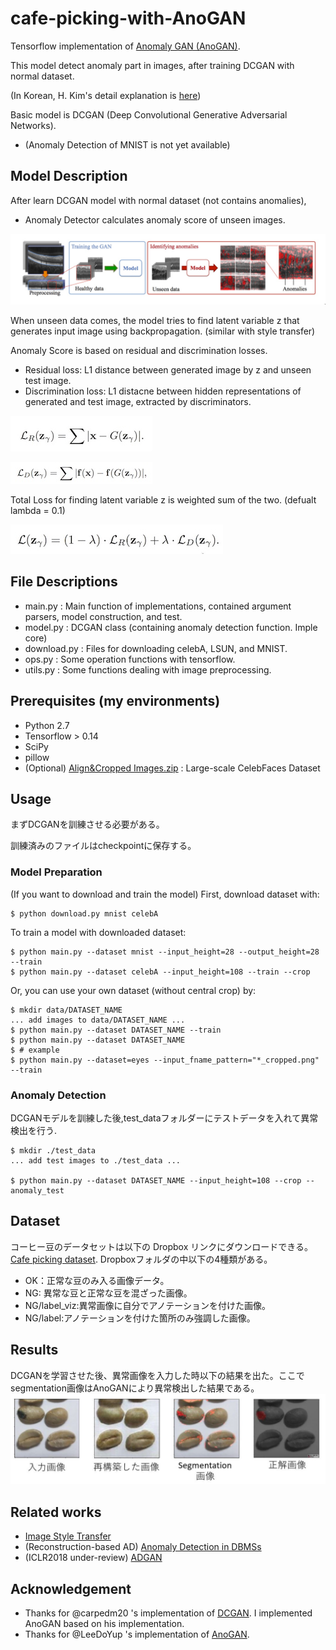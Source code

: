 # cafe-picking-with-AnoGAN

Tensorflow implementation of [Anomaly GAN (AnoGAN)](https://arxiv.org/abs/1703.05921).

This model detect anomaly part in images, after training DCGAN with normal dataset.

(In Korean, H. Kim's detail explanation is [here](https://www.slideshare.net/ssuser06e0c5/anomaly-detection-with-gans))

Basic model is DCGAN (Deep Convolutional Generative Adversarial Networks).

* (Anomaly Detection of MNIST is not yet available)

## Model Description
After learn DCGAN model with normal dataset (not contains anomalies), 

* Anomaly Detector calculates anomaly score of unseen images.


![Model Structure](./assets/model_structure.jpeg)


When unseen data comes, the model tries to find latent variable z that generates input image using backpropagation. (similar with style transfer)

Anomaly Score is based on residual and discrimination losses.
- Residual loss: L1 distance between generated image by z and unseen test image.
- Discrimination loss: L1 distacne between hidden representations of generated and test image, extracted by discriminators.

![Res_Loss](./assets/res_loss.jpeg)


![Discrimination Loss](./assets/dis_loss.jpeg)

Total Loss for finding latent variable z is weighted sum of the two. (defualt lambda = 0.1)


![Total Loss](./assets/t_loss.jpeg)

## File Descriptions
- main.py : Main function of implementations, contained argument parsers, model construction, and test.
- model.py : DCGAN class (containing anomaly detection function. Imple core)
- download.py : Files for downloading celebA, LSUN, and MNIST. 
- ops.py : Some operation functions with tensorflow.
- utils.py : Some functions dealing with image preprocessing.


## Prerequisites (my environments)

- Python 2.7
- Tensorflow > 0.14
- SciPy
- pillow
- (Optional) [Align&Cropped Images.zip](http://mmlab.ie.cuhk.edu.hk/projects/CelebA.html) : Large-scale CelebFaces Dataset


## Usage
まずDCGANを訓練させる必要がある。

訓練済みのファイルはcheckpointに保存する。

### Model Preparation 
(If you want to download and train the model)
First, download dataset with:

    $ python download.py mnist celebA

To train a model with downloaded dataset:

    $ python main.py --dataset mnist --input_height=28 --output_height=28 --train
    $ python main.py --dataset celebA --input_height=108 --train --crop

Or, you can use your own dataset (without central crop) by:

    $ mkdir data/DATASET_NAME
    ... add images to data/DATASET_NAME ...
    $ python main.py --dataset DATASET_NAME --train
    $ python main.py --dataset DATASET_NAME
    $ # example
    $ python main.py --dataset=eyes --input_fname_pattern="*_cropped.png" --train

### Anomaly Detection
DCGANモデルを訓練した後,test_dataフォルダーにテストデータを入れて異常検出を行う.

    $ mkdir ./test_data
    ... add test images to ./test_data ...
    
    $ python main.py --dataset DATASET_NAME --input_height=108 --crop --anomaly_test
## Dataset
コーヒー豆のデータセットは以下の Dropbox リンクにダウンロードできる。
 [Cafe picking dataset](https://www.dropbox.com/sh/nnc555tftagmqlh/AAA5SieETk6me_8-17BBj_kSa?dl=0).
Dropboxフォルダの中以下の4種類がある。
- OK：正常な豆のみ入る画像データ。
- NG: 異常な豆と正常な豆を混ざった画像。
- NG/label_viz:異常画像に自分でアノテーションを付けた画像。
- NG/label:アノテーションを付けた箇所のみ強調した画像。

## Results
DCGANを学習させた後、異常画像を入力した時以下の結果を出た。ここでsegmentation画像はAnoGANにより異常検出した結果である。
![result](./assets/result_example.jpeg)
## Related works
- [Image Style Transfer](https://pdfs.semanticscholar.org/7568/d13a82f7afa4be79f09c295940e48ec6db89.pdf)
- (Reconstruction-based AD) [Anomaly Detection in DBMSs](https://arxiv.org/abs/1708.02635)
- (ICLR2018 under-review) [ADGAN](https://openreview.net/forum?id=S1EfylZ0Z)

## Acknowledgement
- Thanks for @carpedm20 's implementation of [DCGAN](https://github.com/carpedm20/DCGAN-tensorflow). I implemented AnoGAN based on his implementation.
- Thanks for @LeeDoYup 's implementation of [AnoGAN](https://github.com/LeeDoYup/AnoGAN-tf).

